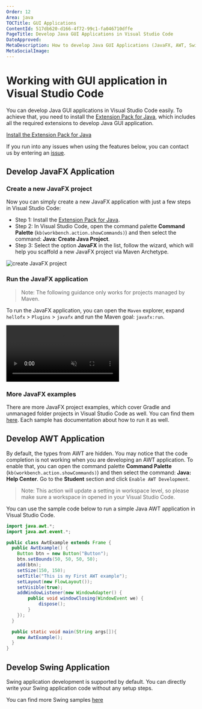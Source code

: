 ```yaml
---
Order: 12
Area: java
TOCTitle: GUI Applications
ContentId: 517db620-d166-4f72-99c1-fa046710dffe
PageTitle: Develop Java GUI Applications in Visual Studio Code
DateApproved: 
MetaDescription: How to develop Java GUI Applications (JavaFX, AWT, Swing) in Visual Studio Code
MetaSocialImage:
---
```


# Working with GUI application in Visual Studio Code

You can develop Java GUI applications in Visual Studio Code easily. To achieve that, you need to install the [Extension Pack for Java](https://marketplace.visualstudio.com/items?itemName=vscjava.vscode-java-pack), which includes all the required extensions to develop Java GUI application.

<a class="tutorial-install-extension-btn" href="vscode:extension/vscjava.vscode-java-pack">Install the Extension Pack for Java</a>

If you run into any issues when using the features below, you can contact us by entering an [issue](https://github.com/microsoft/vscode-java-pack/issues).

## Develop JavaFX Application

### Create a new JavaFX project

Now you can simply create a new JavaFX application with just a few steps in Visual Studio Code:

- Step 1: Install the [Extension Pack for Java](https://marketplace.visualstudio.com/items?itemName=vscjava.vscode-java-pack).
- Step 2: In Visual Studio Code, open the command palette **Command Palette**  (`kb(workbench.action.showCommands)`) and then select the command: **Java: Create Java Project**.
- Step 3: Select the option **JavaFX** in the list, follow the wizard, which will help you scaffold a new JavaFX project via Maven Archetype.

![create JavaFX project](images/java-gui/create-javafx.png)

### Run the JavaFX application

> Note: The following guidance only works for projects managed by Maven.

To run the JavaFX application, you can open the `Maven` explorer, expand `hellofx` > `Plugins` > `javafx` and run the Maven goal: `javafx:run`.

<video autoplay loop muted playsinline controls>
  <source src="/docs/java/java-gui/run-javafx.mp4" type="video/mp4">
</video>

### More JavaFX examples

There are more JavaFX project examples, which cover Gradle and unmanaged folder projects in Visual Studio Code as well. You can find them [here](https://github.com/openjfx/samples/tree/master/IDE/VSCode). Each sample has documentation about how to run it as well.

## Develop AWT Application

By default, the types from AWT are hidden. You may notice that the code completion is not working when you are developing an AWT application. To enable that, you can open the command palette **Command Palette**  (`kb(workbench.action.showCommands)`) and then select the command: **Java: Help Center**. Go to the **Student** section and click `Enable AWT Development`.

> Note: This action will update a setting in workspace level, so please make sure a workspace in opened in your Visual Studio Code.

You can use the sample code below to run a simple Java AWT application in Visual Studio Code.

```java
import java.awt.*;
import java.awt.event.*;

public class AwtExample extends Frame {
  public AwtExample() {
    Button btn = new Button("Button");
    btn.setBounds(50, 50, 50, 50);
    add(btn);
    setSize(150, 150);
    setTitle("This is my First AWT example");
    setLayout(new FlowLayout());
    setVisible(true);
    addWindowListener(new WindowAdapter() {
        public void windowClosing(WindowEvent we) {
            dispose();
        }
    });
  }

  public static void main(String args[]){
    new AwtExample();
  }
}
```

## Develop Swing Application

Swing application development is supported by default. You can directly write your Swing application code without any setup steps.

You can find more Swing samples [here](https://docs.oracle.com/javase/tutorial/uiswing/examples/components/index.html)
